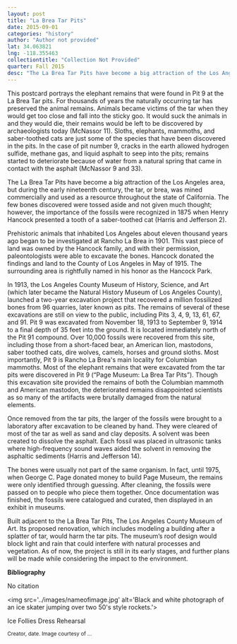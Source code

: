 ```yaml
---
layout: post
title: "La Brea Tar Pits"
date: 2015-09-01
categories: "history"
author: "Author not provided"
lat: 34.063821
lng: -118.355463
collectiontitle: "Collection Not Provided"
quarter: Fall 2015
desc: "The La Brea Tar Pits have become a big attraction of the Los Angeles area, but during the early nineteenth century, the tar, or brea, was mined commercially and used as a resource throughout the state of California. The few bones discovered were tossed aside and not given much thought; however, the importance of the fossils were recognized in 1875 when Henry Hancock presented a tooth of a saber-toothed cat."
---
```

This postcard portrays the elephant remains that were found in Pit 9 at the La Brea Tar pits.  For thousands of years the naturally occurring tar has preserved the animal remains. Animals became victims of the tar when they would get too close and fall into the sticky goo.  It would suck the animals in and they would die, their remains would be left to be discovered by archaeologists today (McNassor 11). Sloths, elephants, mammoths, and saber-toothed cats are just some of the species that have been discovered in the pits. In the case of pit number 9, cracks in the earth allowed hydrogen sulfide, methane gas, and liquid asphalt to seep into the pits; remains started to deteriorate because of water from a natural spring that came in contact with the asphalt (McNassor 9 and 33).

The La Brea Tar Pits have become a big attraction of the Los Angeles area, but during the early nineteenth century, the tar, or brea, was mined commercially and used as a resource throughout the state of California. The few bones discovered were tossed aside and not given much thought; however, the importance of the fossils were recognized in 1875 when Henry Hancock presented a tooth of a saber-toothed cat (Harris and Jefferson 2).

Prehistoric animals that inhabited Los Angeles about eleven thousand years ago began to be investigated at Rancho La Brea in 1901. This vast piece of land was owned by the Hancock family, and with their permission, paleontologists were able to excavate the bones. Hancock donated the findings and land to the County of Los Angeles  in May of 1915. The surrounding area is rightfully named in his honor as the Hancock Park.

In 1913, the Los Angeles County Museum of History, Science, and Art (which later became the Natural History Museum of Los Angeles County), launched a two-year excavation project that recovered a million fossilized bones from 96 quarries, later known as pits.  The remains of several of these excavations are still on view to the public, including Pits 3, 4, 9, 13, 61, 67, and 91. Pit 9 was excavated from November 18, 1913 to September 9, 1914 to a final depth of 35 feet into the ground. It is located immediately north of the Pit 91 compound. Over 10,000 fossils were recovered from this site, including those from a short-faced bear, an American lion, mastodons, saber toothed cats, dire wolves, camels, horses and ground sloths. Most importantly, Pit 9 is Rancho La Brea's main locality for Columbian mammoths. Most of the elephant remains that were excavated from the tar pits were discovered in Pit 9 (“Page Museum: La Brea Tar Pits”). Though this excavation site provided the remains of both the Columbian mammoth and American mastodon, the deteriorated remains disappointed scientists as so many of the artifacts were brutally damaged from the natural elements.

Once removed from the tar pits, the larger of the fossils were brought to a laboratory after excavation to be cleaned by hand. They were cleared of most of the tar as well as sand and clay deposits. A solvent was been created to dissolve the asphalt. Each fossil was placed in ultrasonic tanks where high-frequency sound waves aided the solvent in removing the asphaltic sediments (Harris and Jefferson 14).

The bones were usually not part of the same organism. In fact, until 1975, when George C. Page donated money to build Page Museum, the remains were only identified through guessing. After cleaning, the fossils were passed on to people who piece them together.  Once documentation was finished, the fossils were catalogued and curated, then displayed in an exhibit in museums.

Built adjacent to the La Brea Tar Pits, The Los Angeles County Museum of Art. Its proposed renovation, which includes modeling a building after a splatter of tar, would harm the tar pits. The museum’s roof design would block light and rain that could interfere with   natural processes and vegetation. As of now, the project is still in its early stages, and further plans will be made while considering the impact to the environment.


**Bibliography**

No citation


<img src='../images/nameofimage.jpg' alt='Black and white photograph of an ice skater jumping over two 50's style rockets.'>
<figcaption><p>Ice Follies Dress Rehearsal</p><p><small>Creator, date. Image courtesy of ...</small></p>
